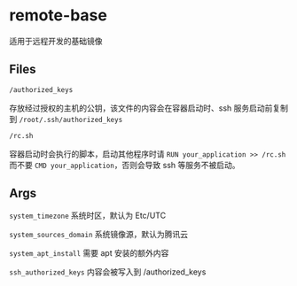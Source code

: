 # remote-base

适用于远程开发的基础镜像

## Files

```bash
/authorized_keys
```

存放经过授权的主机的公钥，该文件的内容会在容器启动时、ssh 服务启动前复制到 `/root/.ssh/authorized_keys`

```bash
/rc.sh
```

容器启动时会执行的脚本，启动其他程序时请 `RUN your_application >> /rc.sh` 而不要 `CMD your_application`，否则会导致 ssh 等服务不被启动。

## Args

`system_timezone` 系统时区，默认为 Etc/UTC

`system_sources_domain` 系统镜像源，默认为腾讯云

`system_apt_install` 需要 apt 安装的额外内容

`ssh_authorized_keys` 内容会被写入到 /authorized_keys
